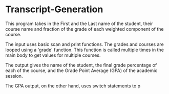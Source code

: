 # Transcript-Generation

This program takes in the First and the Last name of the student,
their course name and fraction of the grade of each weighted 
component of the course.

The input uses basic scan and print functions. 
The grades and courses are looped using a 'grade' function. This 
function is called multiple times in the main body to get values
for multiple courses.

The output gives the name of the student, the final grade 
percentage of each of the course, and the Grade Point Average 
(GPA) of the academic session.

The GPA output, on the other hand, uses switch statements to
p
